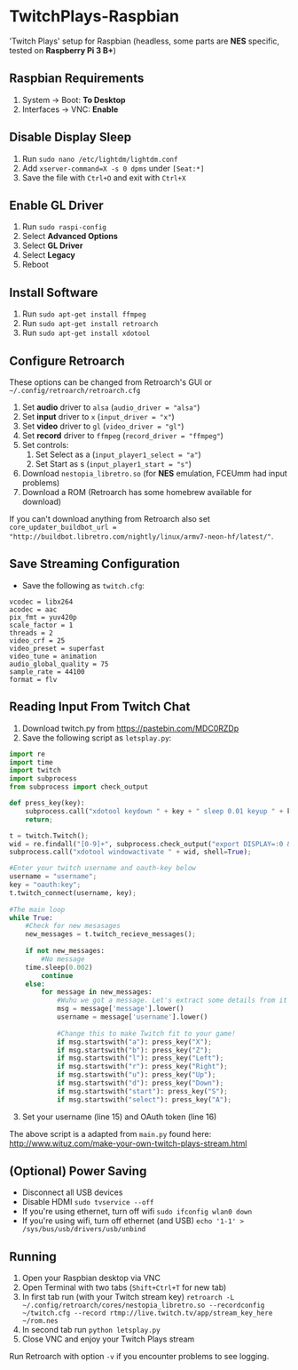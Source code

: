 # TwitchPlays-Raspbian
'Twitch Plays' setup for Raspbian (headless, some parts are **NES** specific, tested on **Raspberry Pi 3 B+**)

## Raspbian Requirements
1. System -> Boot: **To Desktop**
1. Interfaces -> VNC: **Enable**

## Disable Display Sleep
1. Run `sudo nano /etc/lightdm/lightdm.conf`
1. Add `xserver-command=X -s 0 dpms` under `[Seat:*]`
1. Save the file with `Ctrl+O` and exit with `Ctrl+X`

## Enable GL Driver
1. Run `sudo raspi-config`
1. Select **Advanced Options**
1. Select **GL Driver**
1. Select **Legacy**
1. Reboot

## Install Software
1. Run `sudo apt-get install ffmpeg`
1. Run `sudo apt-get install retroarch`
1. Run `sudo apt-get install xdotool`

## Configure Retroarch
These options can be changed from Retroarch's GUI or `~/.config/retroarch/retroarch.cfg`
1. Set **audio** driver to `alsa` (`audio_driver = "alsa"`)
1. Set **input** driver to `x` (`input_driver = "x"`)
1. Set **video** driver to `gl` (`video_driver = "gl"`)
1. Set **record** driver to `ffmpeg` (`record_driver = "ffmpeg"`)
1. Set controls:
   1. Set Select as a (`input_player1_select = "a"`)   
   1. Set Start as s (`input_player1_start = "s"`)
1. Download `nestopia_libretro.so` (for **NES** emulation, FCEUmm had input problems)
1. Download a ROM (Retroarch has some homebrew available for download)

If you can't download anything from Retroarch also set `core_updater_buildbot_url = "http://buildbot.libretro.com/nightly/linux/armv7-neon-hf/latest/"`.

## Save Streaming Configuration
* Save the following as `twitch.cfg`:
```
vcodec = libx264
acodec = aac
pix_fmt = yuv420p
scale_factor = 1
threads = 2
video_crf = 25
video_preset = superfast
video_tune = animation
audio_global_quality = 75
sample_rate = 44100
format = flv
```

## Reading Input From Twitch Chat
1. Download twitch.py from https://pastebin.com/MDC0RZDp
2. Save the following script as `letsplay.py`:
```python
import re
import time
import twitch
import subprocess
from subprocess import check_output

def press_key(key):
	subprocess.call("xdotool keydown " + key + " sleep 0.01 keyup " + key, shell=True);
	return;

t = twitch.Twitch();
wid = re.findall("[0-9]+", subprocess.check_output("export DISPLAY=:0 && xdotool search --name \"retroarch\"", shell=True))[0];
subprocess.call("xdotool windowactivate " + wid, shell=True);

#Enter your twitch username and oauth-key below
username = "username";
key = "oauth:key";
t.twitch_connect(username, key);
 
#The main loop
while True:
    #Check for new mesasages
    new_messages = t.twitch_recieve_messages();
 
    if not new_messages:
        #No message
	time.sleep(0.002)
        continue
    else:
        for message in new_messages:
            #Wuhu we got a message. Let's extract some details from it
            msg = message['message'].lower()
            username = message['username'].lower()
 
            #Change this to make Twitch fit to your game!
            if msg.startswith("a"): press_key("X");
            if msg.startswith("b"): press_key("Z");
            if msg.startswith("l"): press_key("Left");
            if msg.startswith("r"): press_key("Right");
            if msg.startswith("u"): press_key("Up");
            if msg.startswith("d"): press_key("Down");
            if msg.startswith("start"): press_key("S");
            if msg.startswith("select"): press_key("A");
```
3. Set your username (line 15) and OAuth token (line 16)

The above script is a adapted from `main.py` found here: http://www.wituz.com/make-your-own-twitch-plays-stream.html

## (Optional) Power Saving
* Disconnect all USB devices
* Disable HDMI `sudo tvservice --off`
* If you're using ethernet, turn off wifi `sudo ifconfig wlan0 down`
* If you're using wifi, turn off ethernet (and USB) `echo '1-1' > /sys/bus/usb/drivers/usb/unbind`

## Running
1. Open your Raspbian desktop via VNC
1. Open Terminal with two tabs (`Shift+Ctrl+T` for new tab)
1. In first tab run (with your Twitch stream key) `retroarch -L ~/.config/retroarch/cores/nestopia_libretro.so --recordconfig ~/twitch.cfg --record rtmp://live.twitch.tv/app/stream_key_here ~/rom.nes`
1. In second tab run `python letsplay.py`
1. Close VNC and enjoy your Twitch Plays stream

Run Retroarch with option `-v` if you encounter problems to see logging.
